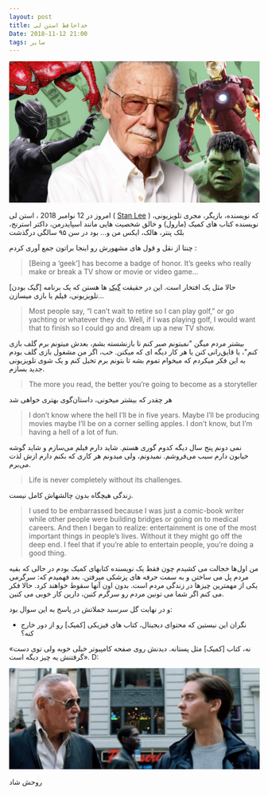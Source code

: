 ```yaml
---
layout: post
title: خداحافظ استن لی
Date: 2018-11-12 21:00
tags: سایر
---
```


![StanLee](/assets/image/stanlee_1.jpeg) 




امروز در 12 نوامبر 2018 ، استن لی ( [Stan Lee](https://en.m.wikipedia.org/wiki/Stan_Lee) ) که نویسنده، بازیگر، مجری تلویزیونی، نویسنده کتاب های کمیک (مارول) و خالق شخصیت هایی مانند اسپایدرمن، داکتر استرنج، بلک پنتر، هالک، ایکس من و... بود در سن ۹۵ سالگی درگذشت

چنتا از نقل و قول های مشهورش رو اینجا براتون جمع آوری کردم :

> [Being a ‘geek’] has become a badge of honor. It’s geeks who really make or break a TV show or movie or video game...

[گیک بودن] حالا مثل یک افتخار است. این در حقیقت [گیک](https://en.m.wikipedia.org/wiki/Geek) ها هستن که یک برنامه تلویزیونی، فیلم یا بازی میسازن...


> Most people say, “I can’t wait to retire so I can play golf,” or go yachting or whatever they do. Well, if I was playing golf, I would want that to finish so I could go and dream up a new TV show.

بیشتر مردم میگن "نمیتونم صبر کنم تا بازنشسته بشم، بعدش میتونم برم گلف بازی کنم"، یا قایق‌رانی کنن یا هر کار دیگه ای که میکنن. خب، اگر من مشغول بازی گلف بودم به این فکر میکردم که میخوام تموم بشه تا بتونم برم تخیل کنم و یک شوی تلویزیونی جدید بسازم.


> The more you read, the better you’re going to become as a storyteller

هر چقدر که بیشتر میخونی، داستان‌گوی بهتری خواهی شد


> I don’t know where the hell I’ll be in five years. Maybe I’ll be producing movies maybe I’ll be on a corner selling apples. I don’t know, but I’m having a hell of a lot of fun.

نمی دونم پنج سال دیگه کدوم گوری هستم. شاید دارم فیلم می‌سازم و شاید گوشه خیابون دارم سیب می‌فروشم. نمیدونم، ولی میدونم هر کاری که بکنم دارم ازش لذت می‌برم.


> Life is never completely without its challenges.

زندگی هیچگاه بدون چالشهاش کامل نیست.


> I used to be embarrassed because I was just a comic-book writer while other people were building bridges or going on to medical careers. And then I began to realize: entertainment is one of the most important things in people’s lives. Without it they might go off the deep end. I feel that if you’re able to entertain people, you’re doing a good thing.

من اول‌ها خجالت می کشیدم چون فقط یک نویسنده کتابهای کمیک بودم در حالی که بقیه مردم پل می ساختن و به سمت حرفه های پزشکی میرفتن. بعد فهمیدم که: سرگرمی یکی از مهمترین چیزها در زندگی مردم است. بدون اون آنها سقوط خواهند کرد. حالا فکر می کنم اگر شما می تونین مردم رو سرگرم کنین، دارین کار خوبی می کنین.


و در نهایت گل سرسبد جملاتش در پاسخ به این سوال بود: 

* نگران این نیستین که محتوای دیجیتال، کتاب های فیزیکی [کمیک] رو از دور خارج کنه؟ 

«نه، کتاب [کمیک] مثل پستانه. دیدنش روی صفحه کامپیوتر خیلی خوبه ولی توی دست گرفتنش یه چیز دیگه است». D:

![StanLee](/assets/image/stanlee_2.jpg) 




روحش شاد

